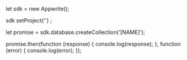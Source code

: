 let sdk = new Appwrite();

sdk
    setProject('')
;

let promise = sdk.database.createCollection('[NAME]');

promise.then(function (response) {
    console.log(response);
}, function (error) {
    console.log(error);
});